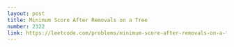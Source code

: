 ```yaml
---
layout: post
title: Minimum Score After Removals on a Tree
number: 2322
link: https://leetcode.com/problems/minimum-score-after-removals-on-a-tree
---
```

